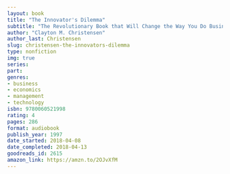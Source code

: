 ```yaml
---
layout: book
title: "The Innovator's Dilemma"
subtitle: "The Revolutionary Book that Will Change the Way You Do Business"
author: "Clayton M. Christensen"
author_last: Christensen
slug: christensen-the-innovators-dilemma
type: nonfiction
img: true
series: 
part: 
genres:
- business
- economics
- management
- technology
isbn: 9780060521998
rating: 4
pages: 286
format: audiobook
publish_year: 1997
date_started: 2018-04-08
date_completed: 2018-04-13
goodreads_id: 2615
amazon_link: https://amzn.to/2OJvXfM
---
```

